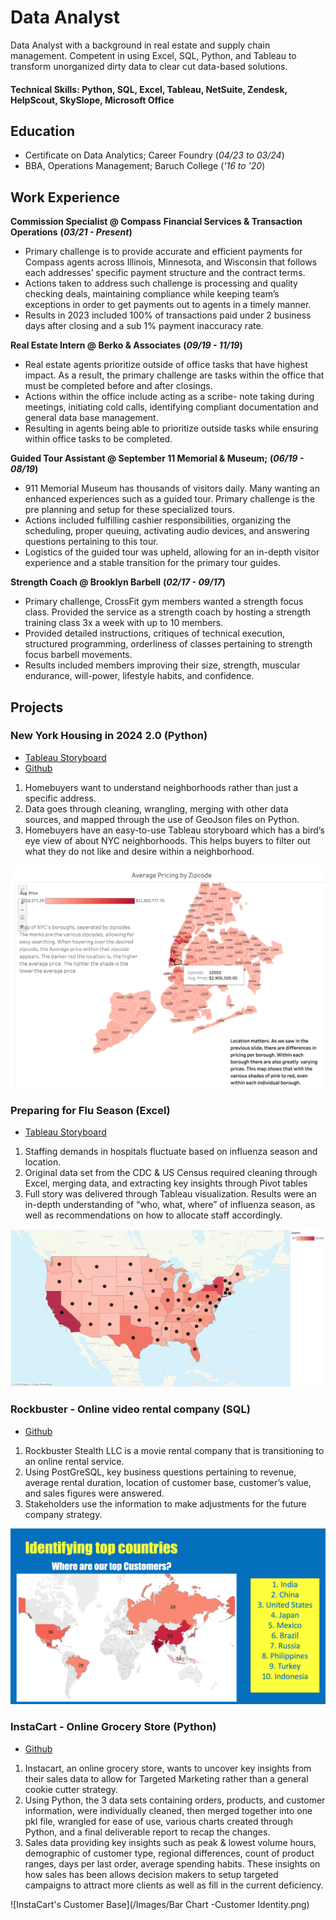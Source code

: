 # Data Analyst

Data Analyst with a background in real estate and supply chain management. Competent in using Excel, SQL, Python, and Tableau to transform unorganized dirty data to clear cut data-based solutions.

#### Technical Skills: Python, SQL, Excel, Tableau, NetSuite, Zendesk, HelpScout, SkySlope, Microsoft Office

## Education

- Certificate on Data Analytics; Career Foundry (_04/23 to 03/24_)								       		
- BBA, Operations Management; Baruch College (_'16 to '20_)

## Work Experience
**Commission Specialist @ Compass**
**Financial Services & Transaction Operations**
**(_03/21 - Present_)**
- Primary challenge is to provide accurate and efficient payments for Compass agents across Illinois, Minnesota, and Wisconsin that follows each addresses’ specific payment structure and the contract terms.
- Actions taken to address such challenge is processing and quality checking deals, maintaining compliance while keeping team’s exceptions in order to get payments out to agents in a timely manner.
- Results in 2023 included 100% of transactions paid under 2 business days after closing and a sub 1% payment inaccuracy rate.

**Real Estate Intern @ Berko & Associates**
**(_09/19 - 11/19_)**
- Real estate agents prioritize outside of office tasks that have highest impact. As a result, the primary challenge are tasks within the office that must be completed before and after closings.
- Actions within the office include acting as a scribe- note taking during meetings, initiating cold calls, identifying compliant documentation and general data base management.
- Resulting in agents being able to prioritize outside tasks while ensuring within office tasks to be completed.
  
**Guided Tour Assistant @ September 11 Memorial & Museum;**
**(_06/19 - 08/19_)**
- 911 Memorial Museum has thousands of visitors daily. Many wanting an enhanced experiences such as a guided tour. Primary challenge is the pre planning and setup for these specialized tours.
- Actions included fulfilling cashier responsibilities, organizing the scheduling, proper queuing, activating audio devices, and answering questions pertaining to this tour.
- Logistics of the guided tour was upheld, allowing for an in-depth visitor experience and a stable transition for the primary tour guides.

**Strength Coach @ Brooklyn Barbell**
**(_02/17 - 09/17_)**
- Primary challenge, CrossFit gym members wanted a strength focus class. Provided the service as a strength coach by hosting a strength training class 3x a week with up to 10 members.
- Provided detailed instructions, critiques of technical execution, structured programming, orderliness of classes pertaining to strength focus barbell movements.
- Results included members improving their size, strength, muscular endurance, will-power, lifestyle habits, and confidence.


## Projects
### New York Housing in 2024 2.0 (Python)
- [Tableau Storyboard](https://public.tableau.com/app/profile/winson.tom/viz/NYCHousing2_0/Story1)
- [Github]([https://github.com/WinsonTom/2.0-New-York-City-Housing-Guide-](url))
  
1. Homebuyers want to understand neighborhoods rather than just a specific address.
2. Data goes through cleaning, wrangling, merging with other data sources, and mapped through the use of GeoJson files on Python.
3. Homebuyers have an easy-to-use Tableau storyboard which has a bird’s eye view of about NYC neighborhoods. This helps buyers to filter out what they do not like and desire within a neighborhood. 

![Zipcode](/Images/ZipcodePricing.png)

### Preparing for Flu Season (Excel)
- [Tableau Storyboard](https://public.tableau.com/shared/CS3B9RZFG?:display_count=n&:origin=viz_share_link)

1. Staffing demands in hospitals fluctuate based on influenza season and location.
2. Original data set from the CDC & US Census required cleaning through Excel, merging data, and extracting key insights through Pivot tables
3. Full story was delivered through Tableau visualization. Results were an in-depth understanding of “who, what, where” of influenza season, as well as recommendations on how to allocate staff accordingly.

![Where Is Influenza Impacting](Images/WhereIsInfluenzaImpacting.jpg)

### Rockbuster - Online video rental company (SQL)
- [Github](https://github.com/WinsonTom/SQL-RockbusterCFProject)

1. Rockbuster Stealth LLC is a movie rental company that is transitioning to an online rental service.
2. Using PostGreSQL, key business questions pertaining to revenue, average rental duration, location of customer base, customer’s value, and sales figures were answered.
3. Stakeholders use the information to make adjustments for the future company strategy.

![Top Customers](/Images/TopCustomers.png)

### InstaCart - Online Grocery Store (Python)
- [Github](https://github.com/WinsonTom/Python-Instacart-Project)
1. Instacart, an online grocery store, wants to uncover key insights from their sales data to allow for Targeted Marketing rather than a general cookie cutter strategy.
2. Using Python, the 3 data sets containing orders, products, and customer information, were individually cleaned, then merged together into one pkl file,  wrangled for ease of use, various charts created through Python, and a final deliverable report to recap the changes.  
3. Sales data providing key insights such as peak & lowest volume hours, demographic of customer type, regional differences, count of product ranges, days per last order, average spending habits. These insights on how sales has been allows decision makers to setup targeted campaigns to attract more clients as well as fill in the current deficiency.
   
![InstaCart's Customer Base](/Images/Bar Chart -Customer Identity.png)
